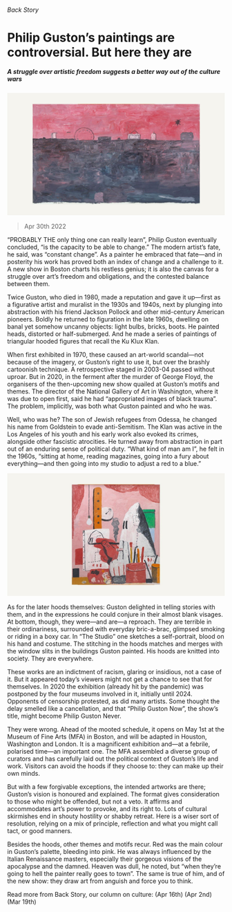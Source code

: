 ###### Back Story

# Philip Guston’s paintings are controversial. But here they are 

##### A struggle over artistic freedom suggests a better way out of the culture wars 

![image](images/20220430_cup505.jpg) 

> Apr 30th 2022 

“PROBABLY THE only thing one can really learn”, Philip Guston eventually concluded, “is the capacity to be able to change.” The modern artist’s fate, he said, was “constant change”. As a painter he embraced that fate—and in posterity his work has proved both an index of change and a challenge to it. A new show in Boston charts his restless genius; it is also the canvas for a struggle over art’s freedom and obligations, and the contested balance between them.

Twice Guston, who died in 1980, made a reputation and gave it up—first as a figurative artist and muralist in the 1930s and 1940s, next by plunging into abstraction with his friend Jackson Pollock and other mid-century American pioneers. Boldly he returned to figuration in the late 1960s, dwelling on banal yet somehow uncanny objects: light bulbs, bricks, boots. He painted heads, distorted or half-submerged. And he made a series of paintings of triangular hooded figures that recall the Ku Klux Klan.


When first exhibited in 1970, these caused an art-world scandal—not because of the imagery, or Guston’s right to use it, but over the brashly cartoonish technique. A retrospective staged in 2003-04 passed without uproar. But in 2020, in the ferment after the murder of George Floyd, the organisers of the then-upcoming new show quailed at Guston’s motifs and themes. The director of the National Gallery of Art in Washington, where it was due to open first, said he had “appropriated images of black trauma”. The problem, implicitly, was both what Guston painted and who he was.

Well, who was he? The son of Jewish refugees from Odessa, he changed his name from Goldstein to evade anti-Semitism. The Klan was active in the Los Angeles of his youth and his early work also evoked its crimes, alongside other fascistic atrocities. He turned away from abstraction in part out of an enduring sense of political duty. “What kind of man am I”, he felt in the 1960s, “sitting at home, reading magazines, going into a fury about everything—and then going into my studio to adjust a red to a blue.”

![image](images/20220430_cup506.jpg) 


As for the later hoods themselves: Guston delighted in telling stories with them, and in the expressions he could conjure in their almost blank visages. At bottom, though, they were—and are—a reproach. They are terrible in their ordinariness, surrounded with everyday bric-a-brac, glimpsed smoking or riding in a boxy car. In “The Studio” one sketches a self-portrait, blood on his hand and costume. The stitching in the hoods matches and merges with the window slits in the buildings Guston painted. His hoods are knitted into society. They are everywhere.

These works are an indictment of racism, glaring or insidious, not a case of it. But it appeared today’s viewers might not get a chance to see that for themselves. In 2020 the exhibition (already hit by the pandemic) was postponed by the four museums involved in it, initially until 2024. Opponents of censorship protested, as did many artists. Some thought the delay smelled like a cancellation, and that “Philip Guston Now”, the show’s title, might become Philip Guston Never.

They were wrong. Ahead of the mooted schedule, it opens on May 1st at the Museum of Fine Arts (MFA) in Boston, and will be adapted in Houston, Washington and London. It is a magnificent exhibition and—at a febrile, polarised time—an important one. The MFA assembled a diverse group of curators and has carefully laid out the political context of Guston’s life and work. Visitors can avoid the hoods if they choose to: they can make up their own minds.

But with a few forgivable exceptions, the intended artworks are there; Guston’s vision is honoured and explained. The format gives consideration to those who might be offended, but not a veto. It affirms and accommodates art’s power to provoke, and its right to. Lots of cultural skirmishes end in shouty hostility or shabby retreat. Here is a wiser sort of resolution, relying on a mix of principle, reflection and what you might call tact, or good manners.

Besides the hoods, other themes and motifs recur. Red was the main colour in Guston’s palette, bleeding into pink. He was always influenced by the Italian Renaissance masters, especially their gorgeous visions of the apocalypse and the damned. Heaven was dull, he noted, but “when they’re going to hell the painter really goes to town”. The same is true of him, and of the new show: they draw art from anguish and force you to think.




Read more from Back Story, our column on culture: (Apr 16th) (Apr 2nd) (Mar 19th)

